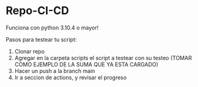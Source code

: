 # Repo-CI-CD
Funciona con python 3.10.4 o mayor!

Pasos para testear tu script:
1) Clonar repo
2) Agregar en la carpeta scripts el script a testear con su testeo (TOMAR COMO EJEMPLO DE LA SUMA QUE YA ESTA CARGADO)
3) Hacer un push a la branch main
4) Ir a seccion de actions, y revisar el progreso
